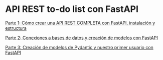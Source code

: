 # API REST to-do list con FastAPI

[Parte 1: Cómo crear una API REST COMPLETA con FastAPI, instalación y estructura](https://cosasdedevs.com/posts/api-rest-fastapi-completa/)

[Parte 2: Conexiones a bases de datos y creación de modelos con FastAPI](https://cosasdedevs.com/posts/conexion-base-datos-modelos-fastapi/)

[Parte 3: Creación de modelos de Pydantic y nuestro primer usuario con FastAPI](https://cosasdedevs.com/draft/modelos-pydantic-enrutamiento-fastapi/)